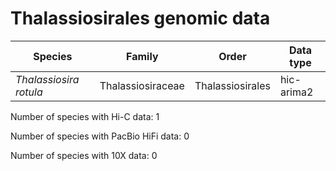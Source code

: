 # Thalassiosirales genomic data

| Species | Family | Order | Data type |
| -- | --- | --- | --- |
| *Thalassiosira rotula* | Thalassiosiraceae | Thalassiosirales | hic-arima2 |

Number of species with Hi-C data: 1

Number of species with PacBio HiFi data: 0

Number of species with 10X data: 0
